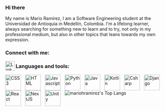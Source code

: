 ### Hi there

My name is Mario Ramírez, I am a Software Engineering student at the Universidad de Antioquia in Medellín, Colombia. I'm a lifelong learner, always searching for something new to learn and to try, not only in my professional medium, but also in other topics that leans towards my own expression.

### Connect with me:

<a href="https://www.linkedin.com/in/mariohramirez/" target="blank"><img align="left" alt="Linkedin" width="30px" src="https://cdn.jsdelivr.net/gh/devicons/devicon/icons/linkedin/linkedin-original.svg" />
</a>

<p align="left">

### Languages and tools:


<img align="left" alt="CSS3" width="50px" style="padding-right:10px" src="https://cdn.jsdelivr.net/gh/devicons/devicon/icons/css3/css3-original-wordmark.svg" />
<img align="left" alt="HTML" width="50px" style="padding-right:10px" src="https://cdn.jsdelivr.net/gh/devicons/devicon/icons/html5/html5-original-wordmark.svg" />
<img align="left" alt="Javascript" width="50px" style="padding-right:10px" src="https://cdn.jsdelivr.net/gh/devicons/devicon/icons/javascript/javascript-original.svg" />
<img align="left" alt="Python" width="50px" style="padding-right:10px" src="https://cdn.jsdelivr.net/gh/devicons/devicon/icons/python/python-original-wordmark.svg" />
<img align="left" alt="Java" width="50px" align="left" alt="Java" width="30px" style="padding-right:10px" src="https://cdn.jsdelivr.net/gh/devicons/devicon/icons/java/java-original-wordmark.svg" />
<img align="left" alt="Kotlin" width="50px" style="padding-right:10px" src="https://cdn.jsdelivr.net/gh/devicons/devicon/icons/kotlin/kotlin-original-wordmark.svg" />
<img align="left" alt="Csharp" width="50px" style="padding-right:10px" src="https://cdn.jsdelivr.net/gh/devicons/devicon/icons/csharp/csharp-original.svg" />
<img align="left" alt="Django" width="50px" style="padding-right:10px" src="https://cdn.jsdelivr.net/gh/devicons/devicon/icons/django/django-plain-wordmark.svg" />
<img align="left" alt="React" width="50px" style="padding-right:10px" src="https://cdn.jsdelivr.net/gh/devicons/devicon/icons/react/react-original-wordmark.svg" />
<img align="left" alt="NextJS" width="50px" style="padding-right:10px" src="https://cdn.jsdelivr.net/gh/devicons/devicon/icons/nextjs/nextjs-original-wordmark.svg" />
<img align="left" alt="Unity" width="50px" style="padding-right:10px" src="https://cdn.jsdelivr.net/gh/devicons/devicon/icons/unity/unity-original-wordmark.svg" />
</p>

![mariohramirez's Top Langs](https://github-readme-stats.vercel.app/api/top-langs/?username=mariohramirez&layout=compact)